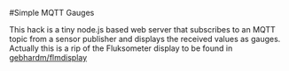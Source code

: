 #Simple MQTT Gauges

This hack is a tiny node.js based web server that subscribes to an MQTT topic from a sensor publisher and displays the received values as gauges.
Actually this is a rip of the Fluksometer display to be found in [gebhardm/flmdisplay](https://github.com/gebhardm/flmdisplay/tree/master/combined)